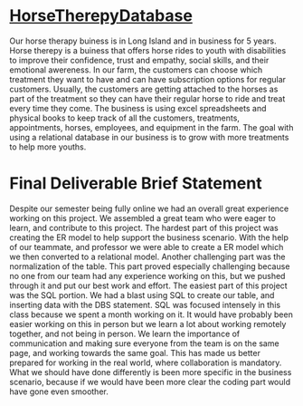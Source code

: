 # [HorseTherepyDatabase]()
Our horse therapy buiness is in Long Island and in business for 5 years. Horse therepy is a buiness that offers horse rides to youth with disabilities to improve their confidence, trust and empathy, social skills, and their emotional awereness. In our farm, the customers can choose which treatment they want to have and can have subscription options for regular customers. Usually, the customers are getting attached to the horses as part of the treatment so they can have their regular horse to ride and treat every time they come. The business is using excel spreadsheets and physical books to keep track of all the customers, treatments, appointments, horses, employees, and equipment in the farm. The goal with using a relational database in our business is to grow with more treatments to help more youths.


Final Deliverable Brief Statement 
=

Despite our semester being fully online we had an overall great experience working on this project. We assembled a great team who were eager to learn, and contribute to this project. The hardest part of this project was creating the ER model to help support the business scenario. With the help of our teammate, and professor we were able to create a ER model which we then converted to a relational model. Another challenging part was the normalization of the table. This part proved especially challenging because no one from our team had any experience working on this, but we pushed through it and put our best work and effort. The easiest part of this project was the SQL portion. We had a blast using SQL to create our table, and inserting data with the DBS statement. SQL was focused intensely in this class because we spent a month working on it. It would have probably been easier working on this in person but we learn a lot about working remotely together, and not being in person. We learn the importance of communication and making sure everyone from the team is on the same page, and working towards the same goal. This has made us better prepared for working in the real world, where collaboration is mandatory. What we should have done differently is been more specific in the business scenario, because if we would have been more clear the coding part would have gone even smoother. 


